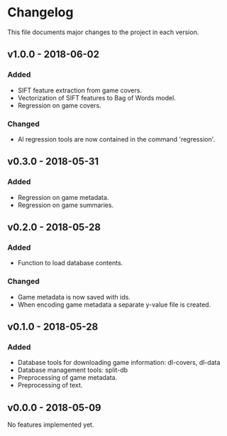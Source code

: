 # Changelog
This file documents major changes to the project in each version.

## v1.0.0 - 2018-06-02
### Added
  - SIFT feature extraction from game covers.
  - Vectorization of SIFT features to Bag of Words model.
  - Regression on game covers.

### Changed
  - Al regression tools are now contained in the command 'regression'.


## v0.3.0 - 2018-05-31
### Added
  - Regression on game metadata.
  - Regression on game summaries.

## v0.2.0 - 2018-05-28
### Added
  - Function to load database contents.

### Changed
  - Game metadata is now saved with ids.
  - When encoding game metadata a separate y-value file is created.

## v0.1.0 - 2018-05-28
### Added
  - Database tools for downloading game information: dl-covers, dl-data
  - Database management tools: split-db
  - Preprocessing of game metadata.
  - Preprocessing of text.

## v0.0.0 - 2018-05-09
No features implemented yet.
